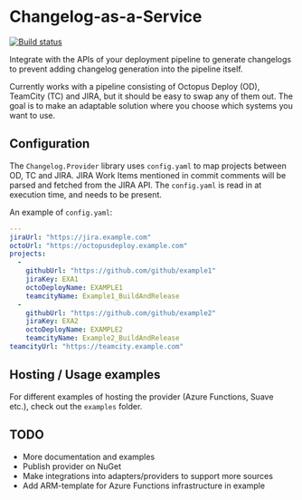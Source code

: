 # Changelog-as-a-Service
[![Build status](https://ci.appveyor.com/api/projects/status/ngga2c61odbj71io/branch/master?svg=true)](https://ci.appveyor.com/project/nikolaia/changelogaas/branch/master)

Integrate with the APIs of your deployment pipeline to generate changelogs to prevent adding changelog generation into the pipeline itself.

Currently works with a pipeline consisting of Octopus Deploy (OD), TeamCity (TC) and JIRA, but it should be easy to swap any of them out. The goal is to make an adaptable solution where you choose which systems you want to use.

## Configuration

The `Changelog.Provider` library uses `config.yaml` to map projects between OD, TC and JIRA. JIRA Work Items mentioned in commit comments will be parsed and fetched from the JIRA API. The `config.yaml` is read in at execution time, and needs to be present.

An example of `config.yaml`:

```yaml
---
jiraUrl: "https://jira.example.com"
octoUrl: "https://octopusdeploy.example.com"
projects:
  -
    githubUrl: "https://github.com/github/example1"
    jiraKey: EXA1
    octoDeployName: EXAMPLE1
    teamcityName: Example1_BuildAndRelease
  -
    githubUrl: "https://github.com/github/example2"
    jiraKey: EXA2
    octoDeployName: EXAMPLE2
    teamcityName: Example2_BuildAndRelease
teamcityUrl: "https://teamcity.example.com"
```

## Hosting / Usage examples

For different examples of hosting the provider (Azure Functions, Suave etc.), check out the `examples` folder.

## TODO

* More documentation and examples
* Publish provider on NuGet
* Make integrations into adapters/providers to support more sources
* Add ARM-template for Azure Functions infrastructure in example
